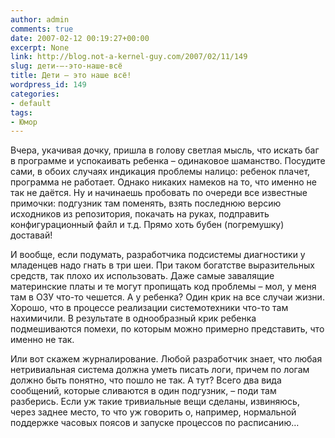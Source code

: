 ```yaml
---
author: admin
comments: true
date: 2007-02-12 00:19:27+00:00
excerpt: None
link: http://blog.not-a-kernel-guy.com/2007/02/11/149
slug: дети-–-это-наше-всё
title: Дети – это наше всё!
wordpress_id: 149
categories:
- default
tags:
- Юмор
---
```


Вчера, укачивая дочку, пришла в голову светлая мысль, что искать баг в программе и успокаивать ребенка – одинаковое шаманство. Посудите сами, в обоих случаях индикация проблемы налицо: ребенок плачет, программа не работает. Однако никаких намеков на то, что именно не так не даётся. Ну и начинаешь пробовать по очереди все известные примочки: подгузник там поменять, взять последнюю версию исходников из репозитория, покачать на руках, подправить конфигурационный файл и т.д. Прямо хоть бубен (погремушку) доставай!

И вообще, если подумать, разработчика подсистемы диагностики у младенцев надо гнать в три шеи. При таком богатстве выразительных средств, так плохо их использовать. Даже самые завалящие материнские платы и те могут пропищать код проблемы – мол, у меня там в ОЗУ что-то чешется. А у ребенка? Один крик на все случаи жизни. Хорошо, что в процессе реализации системотехники что-то там нахимичили. В результате в однообразный крик ребенка подмешиваются помехи, по которым можно примерно представить, что именно не так.

Или вот скажем журналирование. Любой разработчик знает, что любая нетривиальная система должна уметь писать логи, причем по логам должно быть понятно, что пошло не так. А тут? Всего два вида сообщений, которые сливаются в один подгузник, – поди там разберись. Если уж такие тривиальные вещи сделаны, извиняюсь, через заднее место, то что уж говорить о, например, нормальной поддержке часовых поясов и запуске процессов по расписанию…
